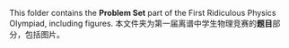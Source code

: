 This folder contains the **Problem Set** part of the First Ridiculous Physics Olympiad, including figures.
本文件夹为第一届离谱中学生物理竞赛的**题目**部分，包括图片。
